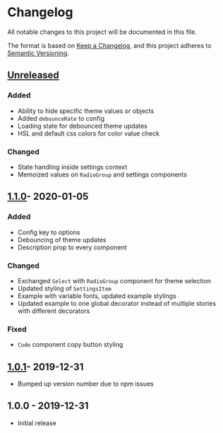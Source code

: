# Changelog

All notable changes to this project will be documented in this file.

The format is based on [Keep a Changelog](https://keepachangelog.com/en/1.0.0/),
and this project adheres to [Semantic Versioning](https://semver.org/spec/v2.0.0.html).

## [Unreleased]

### Added

- Ability to hide specific theme values or objects
- Added `debounceRate` to config
- Loading state for debounced theme updates
- HSL and default css colors for color value check

### Changed

- State handling inside settings context
- Memoized values on `RadioGroup` and settings components

## [1.1.0]- 2020-01-05

### Added

- Config key to options
- Debouncing of theme updates
- Description prop to every component

### Changed

- Exchanged `Select` with `RadioGroup` component for theme selection
- Updated styling of `SettingsItem`
- Example with variable fonts, updated example stylings
- Updated example to one global decorator instead of multiple stories with different decorators

### Fixed

- `Code` component copy button styling

## [1.0.1]- 2019-12-31

- Bumped up version number due to npm issues

## 1.0.0 - 2019-12-31

- Initial release

[unreleased]: https://github.com/jeslage/storybook-addon-theme-playground/compare/v1.1.0...develop
[1.1.0]: https://github.com/jeslage/storybook-addon-theme-playground/compare/v1.0.1...v1.1.0
[1.0.1]: https://github.com/jeslage/storybook-addon-theme-playground/compare/v1.0.0...v1.0.1
